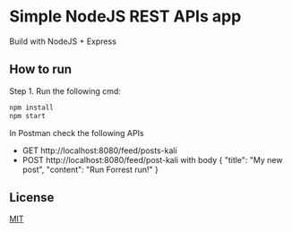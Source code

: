 # Simple NodeJS REST APIs app

Build with NodeJS + Express

## How to run

Step 1. Run the following cmd:

```bash
npm install
npm start
```

In Postman check the following APIs
- GET http://localhost:8080/feed/posts-kali
- POST http://localhost:8080/feed/post-kali  with body 
{
	"title": "My new post", 
	"content": "Run Forrest run!"
}

## License
[MIT](https://choosealicense.com/licenses/mit/)